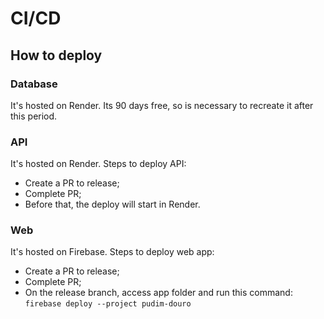 # CI/CD

## How to deploy

### Database

It's hosted on Render. Its 90 days free, so is necessary to recreate it after this period.

### API
It's hosted on Render. Steps to deploy API:
- Create a PR to release;
- Complete PR;
- Before that, the deploy will start in Render.

### Web

It's hosted on Firebase. Steps to deploy web app:
- Create a PR to release;
- Complete PR;
- On the release branch, access app folder and run this command: 
```firebase deploy --project pudim-douro```